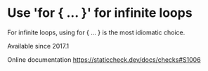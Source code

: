 # Use 'for { ... }' for infinite loops

For infinite loops, using for { ... } is the most idiomatic choice.

Available since
    2017.1

Online documentation
    https://staticcheck.dev/docs/checks#S1006
